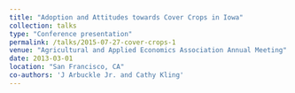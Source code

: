 ```yaml
---
title: "Adoption and Attitudes towards Cover Crops in Iowa"
collection: talks
type: "Conference presentation"
permalink: /talks/2015-07-27-cover-crops-1
venue: "Agricultural and Applied Economics Association Annual Meeting"
date: 2013-03-01
location: "San Francisco, CA"
co-authors: 'J Arbuckle Jr. and Cathy Kling'
---
```



